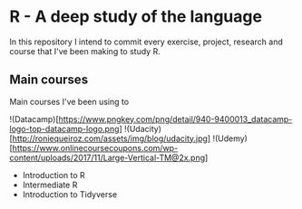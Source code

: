 # R - A deep study of the language 

In this repository I intend to commit every exercise, project, research and course that I've been making to study R. 

## Main courses
Main courses I've been using to

!(Datacamp)[https://www.pngkey.com/png/detail/940-9400013_datacamp-logo-top-datacamp-logo.png]
!(Udacity)[http://roniequeiroz.com/assets/img/blog/udacity.jpg]
!(Udemy)[https://www.onlinecoursecoupons.com/wp-content/uploads/2017/11/Large-Vertical-TM@2x.png]

- Introduction to R
- Intermediate R
- Introduction to Tidyverse
